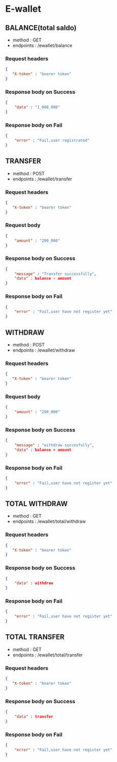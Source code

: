 # E-wallet

## BALANCE(total saldo)
- method : GET
- endpoints : /ewallet/balance

### Request headers
```json
{
   "X-token" : "bearer token"
}
```

### Response body on Success
```json
{
    "data" : "1_000_000"
}
```
### Response body on Fail
```json
{
    "error" : "Fail,user registrated"
}
```
## TRANSFER 
- method : POST
- endpoints : /ewallet/transfer


### Request headers
```json
{
   "X-token" : "bearer token"
}
```

### Request body
```json
{
    "amount" : "200_000"
}
```

### Response body on Success
```json
{
    "message" : "Transfer successfully",
    "data" : balance - amount
}
```
### Response body on Fail
```json
{
    "error" : "Fail,user have not register yet"
}

```

## WITHDRAW
- method : POST
- endpoints : /ewallet/withdraw

### Request headers
```json
{
   "X-token" : "bearer token"
}
```
### Request body
```json
{
    "amount" : "200_000"
}
```
### Response body on Success
```json
{
    "message" : "withdraw succesfully",
    "data" : balance + amount
}
```
### Response body on Fail
```json
{
    "error" : "Fail,user have not register yet"
}
```
## TOTAL WITHDRAW
- method : GET
- endpoints : /ewallet/total/withdraw

### Request headers
```json
{
   "X-token" : "bearer token"
}
```
### Response body on Success
```json
{
    "data" : withdraw
}
```
### Response body on Fail
```json
{
    "error" : "Fail,user have not register yet"
}
```

## TOTAL TRANSFER
- method : GET
- endpoints : /ewallet/total/transfer

### Request headers
```json
{
   "X-token" : "bearer token"
}
```
### Response body on Success
```json
{
    "data" : transfer
}
```
### Response body on Fail
```json
{
    "error" : "Fail,user have not register yet"
}
```
